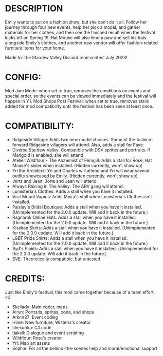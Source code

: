 # DESCRIPTION

﻿Emily wants to put on a fashion show, but she can't do it all. Follow her journey through four new events, help her pick a model, and gather materials for her clothes, and then see the finished result when the festival kicks off on Spring 19. Hat Mouse will also lend a paw and sell his hats alongside Emily's clothes, and another new vendor will offer fashion-related furniture items for your home.

Made for the Stardew Valley Discord mod contest July 2023!

# CONFIG:

Mod Jam Mode: when set to true, removes the conditions on events and special order, so the events can be viewed immediately and the festival will happen in Y1.
Mod Shops Post Festival: when set to true, removes stalls added for mod compatibility until the festival has been seen at least once.

# COMPATIBILITY:

- Ridgeside Village:﻿ Adds two new model choices. Some of the fashion-forward Ridgeside villagers will attend. Also, adds a stall for Faye.
- Diverse Stardew Valley:﻿ Compatible with DSV sprites and portraits. If Marigold is enabled, she will attend.
- Atelier Wildflour - The Alchemist of Ferngill:﻿ Adds a stall for Rose, Hat Mouse's sister when installed. (Hidden currently, won't show up)
- Yri the Architect:﻿ Yri and Charles will attend and Yri will wear several outfits showcased by Emily. (Hidden currently, won't show up)
- Jorts and Jean:﻿ Jorts and Jean will attend.
- Always Raining in The Valley:﻿ The ARV gang will attend.
- Lumisteria's Clothes:﻿ Adds a stall when you have it installed.
- Visit Mount Vapius: Adds Moira's stall when Lumisteria's Clothes isn't installed.
- Paisley's Bridal Boutique:﻿ Adds a stall when you have it installed. (Unimplemented for the 2.0.0 update. Will add it back in the future.)
- Ragnarok Online Hats:﻿ Adds a stall when you have it installed. (Unimplemented for the 2.0.0 update. Will add it back in the future.)
- Kisekae Skirts:﻿ Adds a stall when you have it installed. (Unimplemented for the 2.0.0 update. Will add it back in the future.)
- LGBT Pride Shirts:﻿ Adds a stall when you have it installed. (Unimplemented for the 2.0.0 update. Will add it back in the future.)
- Syd's Plaids:﻿ Adds a stall when you have it installed. (Unimplemented for the 2.0.0 update. Will add it back in the future.)
- SVE:﻿ Theoretically compatible, but untested. 

# CREDITS:

Just like Emily's festival, this mod came together because of a team effort. <3

- Skellady:﻿ Main coder, maps
- Airyn:﻿ Portraits, sprites, code, and shops
- Arknir27:﻿ Event coding
- Hime:﻿ New furniture, Wisteria's creator
- shekurika:﻿ C# code
- tiakall: ﻿Dialogue and event scripting
- Wildflour:﻿ Rose's creator
- Yri:﻿ Map art assets
- Sophie:﻿ For all the behind-the-scenes help and moral/emotional support
